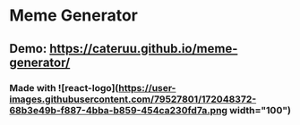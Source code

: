 # Meme Generator

## Demo: https://cateruu.github.io/meme-generator/

### Made with ![react-logo](https://user-images.githubusercontent.com/79527801/172048372-68b3e49b-f887-4bba-b859-454ca230fd7a.png width="100")
